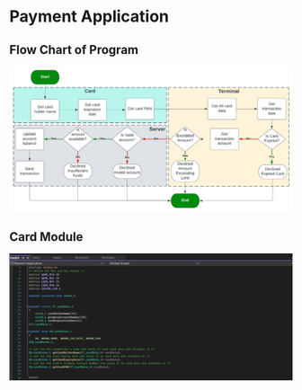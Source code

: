 # Payment Application

## Flow Chart of Program
![payment-flowchart](https://github.com/HusseinElsaka/Payment-Application/blob/master/payment-flowchart.jpeg?raw=true)
## Card Module
![payment-flowchart](https://github.com/HusseinElsaka/Payment-Application/blob/master/Payment%20Application/SS/Card/Card_HeaderFile.png?raw=true)
